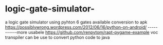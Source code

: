 # logic-gate-simulator-
 a logic gate simulator using pyhton 6 gates available 
conversion to apk
https://possiblywrong.wordpress.com/2012/06/16/python-on-android/
-----------more usabele https://github.com/renpytom/rapt-pygame-example
voc transpiler can be use to convert python code to java
